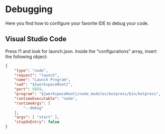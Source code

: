 # Debugging

Here you find how to configure your favorite IDE to debug your code.

## Visual Studio Code
Press f1 and look for launch.json. Inside the "configurations" array, insert the following object:
```json
{
    "type": "node",
    "request": "launch",
    "name": "Launch Program",
    "cwd": "${workspaceRoot}",
    "port": 5859,
    "program": "${workspaceRoot}/node_modules/botpress/bin/botpress",
    "runtimeExecutable": "node",
    "runtimeArgs": [
        "--debug"
    ],
    "args": [ "start" ],
    "stopOnEntry": false
}
```